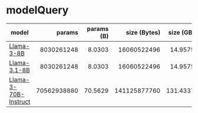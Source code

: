 # modelQuery



| model | params | params (B) | size (Bytes) | size (GB) | layers | dim  | etc        | 
| ----- | -----: | ---------: | -----------: | --------: | -----: | ---: | :--------: |
| [Llama-3-8B](https://huggingface.co/meta-llama/Meta-Llama-3-8B) | 8030261248 | 8.0303 | 16060522496 | 14.9575 | 32 | 4096 | [*](https://huggingface.co/meta-llama/Meta-Llama-3-8B/blob/main/original/params.json) |
| [Llama-3.1-8B](https://huggingface.co/meta-llama/Meta-Llama-3.1-8B) | 8030261248 | 8.0303 | 16060522496 | 14.9575 | 32 | 4096 | [*](https://huggingface.co/meta-llama/Meta-Llama-3.1-8B/blob/main/original/params.json) |
| [Llama-3-70B-Instruct](https://huggingface.co/meta-llama/Meta-Llama-3-70B-Instruct) | 70562938880 | 70.5629 | 141125877760 | 131.4337 | 80 | 8192 | [*](https://huggingface.co/meta-llama/Meta-Llama-3-70B-Instruct/blob/main/original/params.json) |


